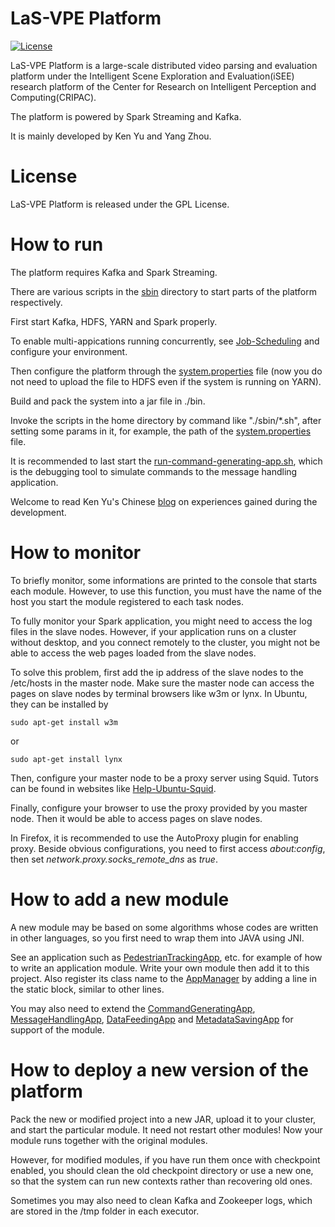 # LaS-VPE Platform

[![License](https://img.shields.io/aur/license/yaourt.svg)](LICENSE)

LaS-VPE Platform is a large-scale distributed video parsing and evaluation platform under the Intelligent Scene Exploration and Evaluation(iSEE) research platform of the Center for Research on Intelligent Perception and Computing(CRIPAC). 

The platform is powered by Spark Streaming and Kafka.

It is mainly developed by Ken Yu and Yang Zhou.

# License

LaS-VPE Platform is released under the GPL License.

# How to run

The platform requires Kafka and Spark Streaming.

There are various scripts in the [sbin](sbin) directory to start parts of the platform respectively.

First start Kafka, HDFS, YARN and Spark properly.

To enable multi-appications running concurrently, see [Job-Scheduling](https://spark.apache.org/docs/1.2.0/job-scheduling.html) and configure your environment.

Then configure the platform through the [system.properties](system.properties) file (now you do not need to upload the file to HDFS even if the system is running on YARN).

Build and pack the system into a jar file in ./bin.

Invoke the scripts in the home directory by command like "./sbin/*.sh", after setting some params in it, for example, the path of the [system.properties](system.properties) file.

It is recommended to last start the [run-command-generating-app.sh](sbin/run-command-generating-app.sh), which is the debugging tool to simulate commands to the message handling application.

Welcome to read Ken Yu's Chinese [blog](http://blog.csdn.net/kyu_115s/article/details/51887223) on experiences gained during the development.

# How to monitor

To briefly monitor, some informations are printed to the console that starts each module. However, to use this function, you must have the name of the host you start the module registered to each task nodes.

To fully monitor your Spark application, you might need to access the log files in the slave nodes. However, if your application runs on a cluster without desktop, and you connect remotely to the cluster, you might not be able to access the web pages loaded from the slave nodes.

To solve this problem, first add the ip address of the slave nodes to the /etc/hosts in the master node. Make sure the master node can access the pages on slave nodes by terminal browsers like w3m or lynx. In Ubuntu, they can be installed by
```shell
sudo apt-get install w3m
```
or
```shell
sudo apt-get install lynx
```

Then, configure your master node to be a proxy server using Squid. Tutors can be found in websites like [Help-Ubuntu-Squid](https://help.ubuntu.com/community/Squid).

Finally, configure your browser to use the proxy provided by you master node. Then it would be able to access pages on slave nodes.

In Firefox, it is recommended to use the AutoProxy plugin for enabling proxy. Beside obvious configurations, you need to first access *about:config*, then set *network.proxy.socks_remote_dns* as *true*.

# How to add a new module

A new module may be based on some algorithms whose codes are written in other languages, so you first need to wrap them into JAVA using JNI.

See an application such as [PedestrianTrackingApp](src/org/casia/cripac/isee/pedestrian/tracking/PedestrianTracker.java), etc. for example of how to write an application module. Write your own module then add it to this project. Also register its class name to the [AppManager](src/org/casia/cripac/isee/vpe/ctrl/AppManager.java) by adding a line in the static block, similar to other lines.

You may also need to extend the [CommandGeneratingApp](src/org/casia/cripac/isee/vpe/debug/CommandGeneratingApp.java), [MessageHandlingApp](src/org/casia/cripac/isee/vpe/ctrl/MessageHandlingApp.java), [DataFeedingApp](src/org/casia/cripac/isee/vpe/data/DataFeedingApp.java) and [MetadataSavingApp](src/org/casia/cripac/isee/vpe/data/MetadataSavingApp.java) for support of the module.

# How to deploy a new version of the platform

Pack the new or modified project into a new JAR, upload it to your cluster, and start the particular module. It need not restart other modules! Now your module runs together with the original modules.

However, for modified modules, if you have run them once with checkpoint enabled, you should clean the old checkpoint directory or use a new one, so that the system can run new contexts rather than recovering old ones.

Sometimes you may also need to clean Kafka and Zookeeper logs, which are stored in the /tmp folder in each executor.
